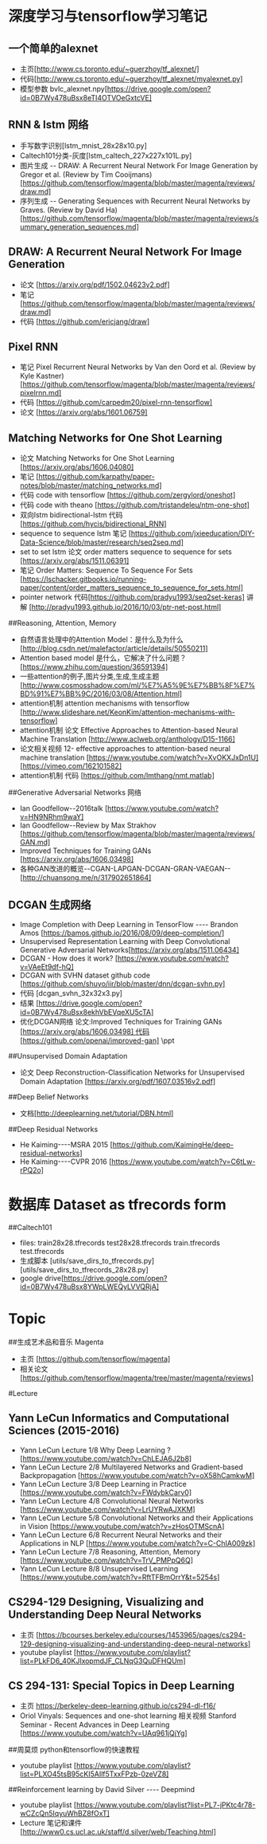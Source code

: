 # 深度学习与tensorflow学习笔记
## 一个简单的alexnet     
+ 主页[http://www.cs.toronto.edu/~guerzhoy/tf_alexnet/] 
+ 代码[http://www.cs.toronto.edu/~guerzhoy/tf_alexnet/myalexnet.py]
+ 模型参数 bvlc_alexnet.npy[https://drive.google.com/open?id=0B7Wy478uBsx8eTI4OTVOeGxtcVE]

## RNN & lstm 网络
+ 手写数字识别[lstm_mnist_28x28x10.py]
+ Caltech101分类-灰度[lstm_caltech_227x227x101L.py]
+ 图片生成 -- DRAW: A Recurrent Neural Network For Image Generation by Gregor et al. (Review by Tim Cooijmans)[https://github.com/tensorflow/magenta/blob/master/magenta/reviews/draw.md]
+ 序列生成 -- Generating Sequences with Recurrent Neural Networks by Graves. (Review by David Ha)[https://github.com/tensorflow/magenta/blob/master/magenta/reviews/summary_generation_sequences.md]

## DRAW: A Recurrent Neural Network For Image Generation
+ 论文 [https://arxiv.org/pdf/1502.04623v2.pdf]
+ 笔记 [https://github.com/tensorflow/magenta/blob/master/magenta/reviews/draw.md]
+ 代码 [https://github.com/ericjang/draw]

## Pixel RNN
+ 笔记 Pixel Recurrent Neural Networks by Van den Oord et al. (Review by Kyle Kastner)[https://github.com/tensorflow/magenta/blob/master/magenta/reviews/pixelrnn.md]
+ 代码 [https://github.com/carpedm20/pixel-rnn-tensorflow]
+ 论文 [https://arxiv.org/abs/1601.06759] 

## Matching Networks for One Shot Learning
+ 论文 Matching Networks for One Shot Learning [https://arxiv.org/abs/1606.04080]
+ 笔记 [https://github.com/karpathy/paper-notes/blob/master/matching_networks.md]
+ 代码 code with tensorflow [https://github.com/zergylord/oneshot]
+ 代码 code with theano [https://github.com/tristandeleu/ntm-one-shot]
+ 双向lstm bidirectional-lstm 代码 [https://github.com/hycis/bidirectional_RNN]
+ sequence to sequence lstm 笔记 [https://github.com/jxieeducation/DIY-Data-Science/blob/master/research/seq2seq.md]
+ set to set lstm 论文 order matters sequence to sequence for sets [https://arxiv.org/abs/1511.06391]
+ 笔记 Order Matters: Sequence To Sequence For Sets [https://lschacker.gitbooks.io/running-paper/content/order_matters_sequence_to_sequence_for_sets.html]
+ pointer network 代码[https://github.com/pradyu1993/seq2set-keras] 讲解 [http://pradyu1993.github.io/2016/10/03/ptr-net-post.html]

##Reasoning, Attention, Memory
+ 自然语言处理中的Attention Model：是什么及为什么 [http://blog.csdn.net/malefactor/article/details/50550211]
+ Attention based model 是什么，它解决了什么问题？[https://www.zhihu.com/question/36591394]
+ 一些attention的例子,图片分类,生成,生成主题 [http://www.cosmosshadow.com/ml/%E7%A5%9E%E7%BB%8F%E7%BD%91%E7%BB%9C/2016/03/08/Attention.html]
+ attention机制 attention mechanisms with tensorflow [http://www.slideshare.net/KeonKim/attention-mechanisms-with-tensorflow]
+ attention机制 论文 Effective Approaches to Attention-based Neural Machine Translation [http://www.aclweb.org/anthology/D15-1166]
+ 论文相关视频 12- effective approaches to attention-based neural machine translation [https://www.youtube.com/watch?v=XvOKXJxDn1U][https://vimeo.com/162101582]
+ attention机制 代码 [https://github.com/lmthang/nmt.matlab] 


##Generative Adversarial Networks 网络
+ Ian Goodfellow--2016talk [https://www.youtube.com/watch?v=HN9NRhm9waY]
+ Ian Goodfellow--Review by Max Strakhov [https://github.com/tensorflow/magenta/blob/master/magenta/reviews/GAN.md]
+ Improved Techniques for Training GANs [https://arxiv.org/abs/1606.03498]
+ 各种GAN改进的概览--CGAN-LAPGAN-DCGAN-GRAN-VAEGAN-- [http://chuansong.me/n/317902651864] 

## DCGAN 生成网络
+ Image Completion with Deep Learning in TensorFlow ---- Brandon Amos [https://bamos.github.io/2016/08/09/deep-completion/]
+ Unsupervised Representation Learning with Deep Convolutional Generative Adversarial Networks[https://arxiv.org/abs/1511.06434]
+ DCGAN - How does it work? [https://www.youtube.com/watch?v=VAeEt9df-hQ]
+ DCGAN with SVHN dataset github code [https://github.com/shuyo/iir/blob/master/dnn/dcgan-svhn.py]
+ 代码 [dcgan_svhn_32x32x3.py]
+ 结果 [https://drive.google.com/open?id=0B7Wy478uBsx8ekhVbEVqeXU5cTA]
+ 优化DCGAN网络 论文:Improved Techniques for Training GANs [https://arxiv.org/abs/1606.03498] 代码 [https://github.com/openai/improved-gan]  \ppt

##Unsupervised Domain Adaptation
+ 论文 Deep Reconstruction-Classification Networks for Unsupervised Domain Adaptation [https://arxiv.org/pdf/1607.03516v2.pdf]

##Deep Belief Networks
+ 文档[http://deeplearning.net/tutorial/DBN.html]

##Deep Residual Networks
+ He Kaiming----MSRA 2015 [https://github.com/KaimingHe/deep-residual-networks]
+ He Kaiming----CVPR 2016 [https://www.youtube.com/watch?v=C6tLw-rPQ2o]

# 数据库 Dataset as tfrecords form
##Caltech101
+ files: train28x28.tfrecords test28x28.tfrecords train.tfrecords test.tfrecords
+ 生成脚本 [utils/save_dirs_to_tfrecords.py] [utils/save_dirs_to_tfrecords_28x28.py]
+ google drive[https://drive.google.com/open?id=0B7Wy478uBsx8YWpLWEQyLVVQRjA]

# Topic
##生成艺术品和音乐 Magenta
+ 主页 [https://github.com/tensorflow/magenta]
+ 相关论文 [https://github.com/tensorflow/magenta/tree/master/magenta/reviews]

#Lecture
## Yann LeCun Informatics and Computational Sciences (2015-2016)
+ Yann LeCun Lecture 1/8 Why Deep Learning ? [https://www.youtube.com/watch?v=ChLEJA6J2b8]
+ Yann LeCun Lecture 2/8 Multilayered Networks and Gradient-based Backpropagation [https://www.youtube.com/watch?v=oX58hCamkwM]
+ Yann LeCun Lecture 3/8 Deep Learning in Practice [https://www.youtube.com/watch?v=FWdybkCarv0]
+ Yann LeCun Lecture 4/8 Convolutional Neural Networks [https://www.youtube.com/watch?v=LrUYRwAJXKM]
+ Yann LeCun Lecture 5/8 Convolutional Networks and their Applications in Vision [https://www.youtube.com/watch?v=zHosOTMScnA]
+ Yann LeCun Lecture 6/8 Recurrent Neural Networks and their Applications in NLP [https://www.youtube.com/watch?v=C-ChIA009zk]
+ Yann LeCun Lecture 7/8 Reasoning, Attention, Memory [https://www.youtube.com/watch?v=TrV_PMPpQ6Q]
+ Yann LeCun Lecture 8/8 Unsupervised Learning [https://www.youtube.com/watch?v=RftTFBmOrrY&t=5254s]

## CS294-129 Designing, Visualizing and Understanding Deep Neural Networks
+ 主页 [https://bcourses.berkeley.edu/courses/1453965/pages/cs294-129-designing-visualizing-and-understanding-deep-neural-networks]
+ youtube playlist [https://www.youtube.com/playlist?list=PLkFD6_40KJIxopmdJF_CLNqG3QuDFHQUm]

## CS 294-131: Special Topics in Deep Learning 
+ 主页 https://berkeley-deep-learning.github.io/cs294-dl-f16/
+ Oriol Vinyals: Sequences and one-shot learning 相关视频 Stanford Seminar - Recent Advances in Deep Learning [https://www.youtube.com/watch?v=UAq961jQjYg]

##周莫烦 python和tensorflow的快速教程
+ youtube playlist [https://www.youtube.com/playlist?list=PLXO45tsB95cKI5AIlf5TxxFPzb-0zeVZ8]

##Reinforcement learning by David Silver ---- Deepmind
+ youtube playlist [https://www.youtube.com/playlist?list=PL7-jPKtc4r78-wCZcQn5IqyuWhBZ8fOxT]
+ Lecture 笔记和课件 [http://www0.cs.ucl.ac.uk/staff/d.silver/web/Teaching.html]
